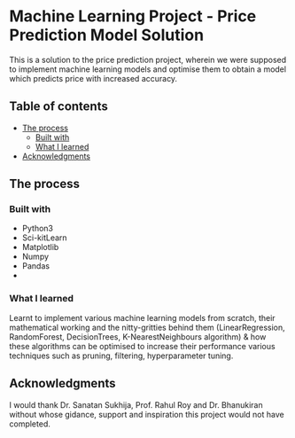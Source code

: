 # Machine Learning Project - Price Prediction Model Solution

This is a solution to the price prediction project, wherein we were supposed to implement machine learning models and optimise them to obtain a model which predicts price with increased accuracy.

## Table of contents

- [The process](#my-process)
  - [Built with](#built-with)
  - [What I learned](#what-i-learned)
- [Acknowledgments](#acknowledgments)

## The process

### Built with

- Python3
- Sci-kitLearn
- Matplotlib
- Numpy
- Pandas
- 
### What I learned
Learnt to implement various machine learning models from scratch, their mathematical working and the nitty-gritties behind them (LinearRegression, RandomForest, DecisionTrees, K-NearestNeighbours algorithm) & how these algorithms can be optimised to increase their performance various techniques such as pruning, filtering, hyperparameter tuning.

## Acknowledgments

I would thank Dr. Sanatan Sukhija, Prof. Rahul Roy and Dr. Bhanukiran without whose gidance, support and inspiration this project would not have completed. 
